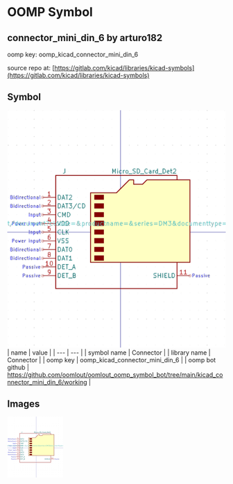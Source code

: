 # OOMP Symbol  
## connector_mini_din_6  by arturo182  
  
oomp key: oomp_kicad_connector_mini_din_6  
  
source repo at: [https://gitlab.com/kicad/libraries/kicad-symbols](https://gitlab.com/kicad/libraries/kicad-symbols)  
## Symbol  
  
[![working.png](working_600.png)](working.png)  
| name | value | 
| --- | --- | 
| symbol name | Connector | 
| library name | Connector | 
| oomp key | oomp_kicad_connector_mini_din_6 | 
| oomp bot github | https://github.com/oomlout/oomlout_oomp_symbol_bot/tree/main/kicad_connector_mini_din_6/working | 
## Images  
  
[![working.png](working_140.png)](working.png)  
